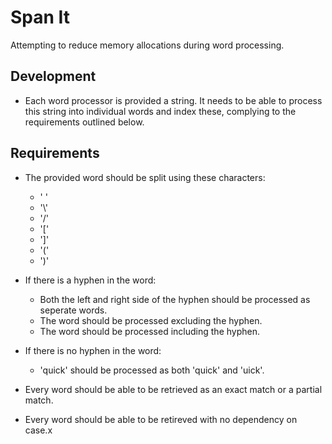 # Span It

Attempting to reduce memory allocations during word processing. 

## Development

* Each word processor is provided a string. It needs to be able to process this string into individual words and index these, complying to the requirements outlined below.

## Requirements

* The provided word should be split using these characters:
    * ' '
    * '\\'
    * '/'
    * '['
    * ']'
    * '('
    * ')'
    
* If there is a hyphen in the word:
  * Both the left and right side of the hyphen should be processed as seperate words.
  * The word should be processed excluding the hyphen.
  * The word should be processed including the hyphen.
* If there is no hyphen in the word:
  * 'quick' should be processed as both 'quick' and 'uick'.
  
* Every word should be able to be retrieved as an exact match or a partial match.
* Every word should be able to be retireved with no dependency on case.x
